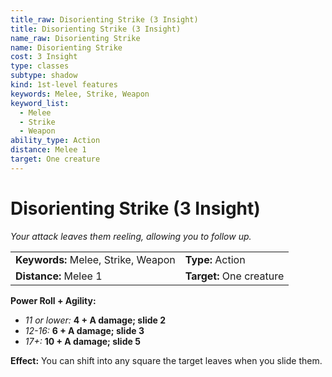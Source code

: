 ```yaml
---
title_raw: Disorienting Strike (3 Insight)
title: Disorienting Strike (3 Insight)
name_raw: Disorienting Strike
name: Disorienting Strike
cost: 3 Insight
type: classes
subtype: shadow
kind: 1st-level features
keywords: Melee, Strike, Weapon
keyword_list:
  - Melee
  - Strike
  - Weapon
ability_type: Action
distance: Melee 1
target: One creature
---
```


# Disorienting Strike (3 Insight)

*Your attack leaves them reeling, allowing you to follow up.*

|                                     |                          |
| :---------------------------------- | :----------------------- |
| **Keywords:** Melee, Strike, Weapon | **Type:** Action         |
| **Distance:** Melee 1               | **Target:** One creature |

**Power Roll + Agility:**

- *11 or lower:* **4 + A damage; slide 2**
- *12-16:* **6 + A damage; slide 3**
- *17+:* **10 + A damage; slide 5**

**Effect:** You can shift into any square the target leaves when you slide them.
